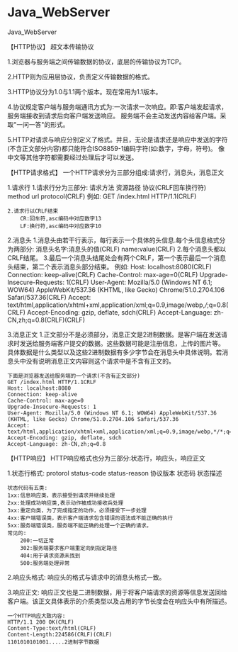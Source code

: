 # Java_WebServer
Java_WebServer

【HTTP协议】
	超文本传输协议

1.浏览器与服务端之间传输数据的协议，底层的传输协议为TCP。

2.HTTP则为应用层协议，负责定义传输数据的格式。

3.HTTP协议分为1.0与1.1两个版本。现在常用为1.1版本。

4.协议规定客户端与服务端通讯方式为:一次请求一次响应。即:客户端发起请求，服务端接收到请求后向客户端发送响应。
  服务端不会主动发送内容给客户端。采取"一问一答"的形式。

5.HTTP对请求与响应分别定义了格式。并且，无论是请求还是响应中发送的字符(不含正文部分内容)都只能符合ISO8859-1编码字符(如:数字，字母，符号)。
  像中文等其他字符都需要经过处理后才可以发送。


【HTTP请求格式】
	一个HTTP请求分为三部分组成:请求行，消息头，消息正文

1.请求行
	1.请求行分为三部分:
		请求方法 资源路径 协议(CRLF回车换行符)  
		method url protocol(CRLF)
		例如:
		GET /index.html HTTP/1.1(CRLF)

	2.请求行以CRLF结束
		CR:回车符,asc编码中对应数字13
		LF:换行符,asc编码中对应数字10


2.消息头
	1.消息头由若干行表示，每行表示一个具体的头信息.每个头信息格式分为两部分:
		消息头名字:消息头的值(CRLF)
		name:value(CRLF)
	2.每个消息头都以CRLF结尾。
	3.最后一个消息头结尾处会有两个CRLF，第一个表示最后一个消息头结束，第二个表示消息头部分结束。
	例如:
	Host: localhost:8080(CRLF)
	Connection: keep-alive(CRLF)
	Cache-Control: max-age=0(CRLF)
	Upgrade-Insecure-Requests: 1(CRLF)
	User-Agent: Mozilla/5.0 (Windows NT 6.1; WOW64) AppleWebKit/537.36 (KHTML, like Gecko) Chrome/51.0.2704.106 Safari/537.36(CRLF)
	Accept: text/html,application/xhtml+xml,application/xml;q=0.9,image/webp,*/*;q=0.8(CRLF)
	Accept-Encoding: gzip, deflate, sdch(CRLF)
	Accept-Language: zh-CN,zh;q=0.8(CRLF)(CRLF)


3.消息正文
	1.正文部分不是必须部分，消息正文是2进制数据。是客户端在发送请求时发送给服务端客户提交的数据。这些数据可能是注册信息，上传的图片等。
	 具体数据是什么类型以及这些2进制数据有多少字节会在消息头中具体说明。若消息头中没有说明消息正文内容则这个请求中是不含有正文的。


	下面是浏览器发送给服务端的一个请求(不含有正文部分)
	GET /index.html HTTP/1.1CRLF
	Host: localhost:8080
	Connection: keep-alive
	Cache-Control: max-age=0
	Upgrade-Insecure-Requests: 1
	User-Agent: Mozilla/5.0 (Windows NT 6.1; WOW64) AppleWebKit/537.36 (KHTML, like Gecko) Chrome/51.0.2704.106 Safari/537.36
	Accept: text/html,application/xhtml+xml,application/xml;q=0.9,image/webp,*/*;q=0.8
	Accept-Encoding: gzip, deflate, sdch
	Accept-Language: zh-CN,zh;q=0.8



【HTTP响应】
	HTTP响应格式也分为三部分:状态行，响应头，响应正文

1.状态行格式:
	protorol status-code status-reason
	协议版本    状态码        状态描述

	状态代码有五类:
	1xx:信息响应类，表示接受到请求并继续处理
	2xx:处理成功响应类,表示动作被成功接收兵处理
	3xx:重定向类，为了完成指定的动作，必须接受下一步处理
	4xx:客户端错误类，表示客户端请求包含错误的语法或不能正确的执行
	5xx:服务端错误类，服务端不能正确的处理一个正确的请求。    
	常见的:
		200:一切正常
		302:服务端要求客户端重定向到指定路径
		404:用于请求资源未找到
		500:服务端处理异常


2.响应头格式:
	响应头的格式与请求中的消息头格式一致。


3.响应正文:
	响应正文也是二进制数据，用于将客户端请求的资源等信息发送回给客户端。该正文具体表示的介质类型以及占用的字节长度会在响应头中有所描述。


	一个HTTP响应大致内容:
	HTTP/1.1 200 OK(CRLF)
	Content-Type:text/html(CRLF)
	Content-Length:224586(CRLF)(CRLF)
	1101010101001.....2进制字节数据
















